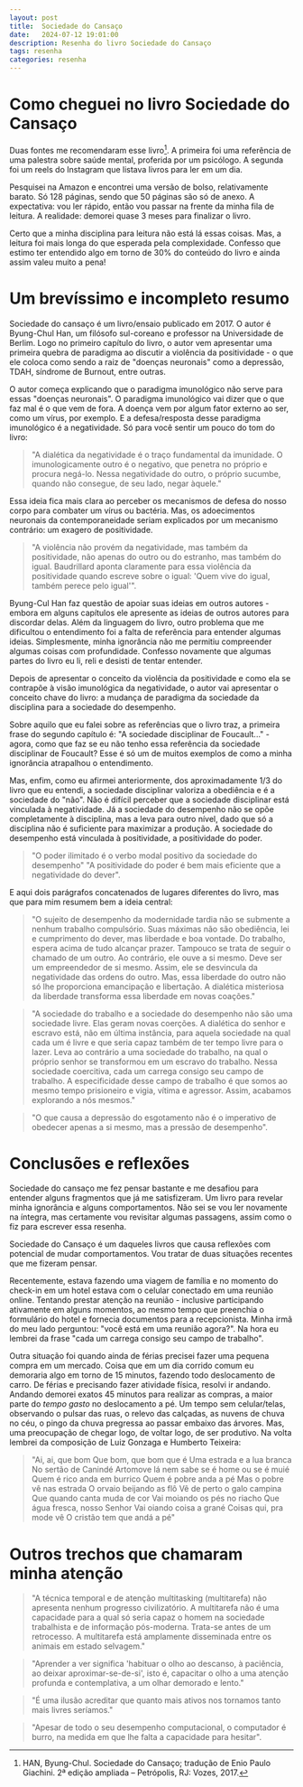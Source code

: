 ```yaml
---
layout: post
title:  Sociedade do Cansaço
date:   2024-07-12 19:01:00
description: Resenha do livro Sociedade do Cansaço
tags: resenha
categories: resenha
---
```


# Como cheguei no livro Sociedade do Cansaço

Duas fontes me recomendaram esse livro[^1]. A primeira foi uma referência de uma palestra sobre saúde mental, proferida por um psicólogo. A segunda foi um reels do Instagram que listava livros para ler em um dia.

Pesquisei na Amazon e encontrei uma versão de bolso, relativamente barato. Só 128 páginas, sendo que 50 páginas são só de anexo. A expectativa: vou ler rápido, então vou passar na frente da minha fila de leitura. A realidade: demorei quase 3 meses para finalizar o livro.

Certo que a minha disciplina para leitura não está lá essas coisas. Mas, a leitura foi mais longa do que esperada pela complexidade. Confesso que estimo ter entendido algo em torno de 30% do conteúdo do livro e ainda assim valeu muito a pena! 

[^1]: HAN, Byung-Chul. Sociedade do Cansaço; tradução de Enio Paulo Giachini. 2ª edição ampliada – Petrópolis, RJ: Vozes, 2017.

# Um brevíssimo e incompleto resumo

Sociedade do cansaço é um livro/ensaio publicado em 2017. O autor é Byung-Chul Han, um filósofo sul-coreano e professor na Universidade de Berlim. Logo no primeiro capítulo do livro, o autor vem apresentar uma primeira quebra de paradigma ao discutir a violência da positividade - o que ele coloca como sendo a raiz de "doenças neuronais" como a depressão, TDAH, síndrome de Burnout, entre outras.

O autor começa explicando que o paradigma imunológico não serve para essas "doenças neuronais". O paradigma imunológico vai dizer que o que faz mal é o que vem de fora. A doença vem por algum fator externo ao ser, como um vírus, por exemplo. E a defesa/resposta desse paradigma imunológico é a negatividade. Só para você sentir um pouco do tom do livro:

<blockquote>
"A dialética da negatividade é o traço fundamental da imunidade. O imunologicamente outro é o negativo, que penetra no próprio e procura negá-lo. Nessa negatividade do outro, o próprio sucumbe, quando não consegue, de seu lado, negar àquele."
</blockquote>

Essa ideia fica mais clara ao perceber os mecanismos de defesa do nosso corpo para combater um vírus ou bactéria. Mas, os adoecimentos neuronais da contemporaneidade seriam explicados por um mecanismo contrário: um exagero de positividade.

<blockquote>
"A violência não provém da negatividade, mas também da positividade, não apenas do outro ou do estranho, mas também do igual. Baudrillard aponta claramente para essa violência da positividade quando escreve sobre o igual: 'Quem vive do igual, também perece pelo igual'".
</blockquote>

Byung-Cul Han faz questão de apoiar suas ideias em outros autores - embora em alguns capítulos ele apresente as ideias de outros autores para discordar delas. Além da linguagem do livro, outro problema que me dificultou o entendimento foi a falta de referência para entender algumas ideias. Simplesmente, minha ignorância não me permitiu compreender algumas coisas com profundidade. Confesso novamente que algumas partes do livro eu li, reli e desisti de tentar entender.

Depois de apresentar o conceito da violência da positividade e como ela se contrapõe à visão imunológica da negatividade, o autor vai apresentar o conceito chave do livro: a mudança de paradigma da sociedade da disciplina para a sociedade do desempenho. 

Sobre aquilo que eu falei sobre as referências que o livro traz, a primeira frase do segundo capítulo é: "A sociedade disciplinar de Foucault..." - agora, como que faz se eu não tenho essa referência da sociedade disciplinar de Foucault? Esse é só um de muitos exemplos de como a minha ignorância atrapalhou o entendimento. 

Mas, enfim, como eu afirmei anteriormente, dos aproximadamente 1/3 do livro que eu entendi, a sociedade disciplinar valoriza a obediência e é a sociedade do "não". Não é difícil perceber que a sociedade disciplinar está vinculada à negatividade. Já a sociedade do desempenho não se opõe completamente à disciplina, mas a leva para outro nível, dado que só a disciplina não é suficiente para maximizar a produção. A sociedade do desempenho está vinculada à positividade, a positividade do poder. 

<blockquote>
"O poder ilimitado é o verbo modal positivo da sociedade do desempenho"
"A positividade do poder é bem mais eficiente que a negatividade do dever".
</blockquote>

E aqui dois parágrafos concatenados de lugares diferentes do livro, mas que para mim resumem bem a ideia central:

<blockquote>
"O sujeito de desempenho da modernidade tardia não se submente a nenhum trabalho compulsório. Suas máximas não são obediência, lei e cumprimento do dever, mas liberdade e boa vontade. Do trabalho, espera acima de tudo alcançar prazer. Tampouco se trata de seguir o chamado de um outro. Ao contrário, ele ouve a si mesmo. Deve ser um empreendedor de si mesmo. Assim, ele se desvincula da negatividade das ordens do outro. Mas, essa liberdade do outro não só lhe proporciona emancipação e libertação. A dialética misteriosa da liberdade transforma essa liberdade em novas coações."
</blockquote>

<blockquote>
"A sociedade do trabalho e a sociedade do desempenho não são uma sociedade livre. Elas geram novas coerções. A dialética do senhor e escravo está, não em última instância, para aquela sociedade na qual cada um é livre e que seria capaz também de ter tempo livre para o lazer. Leva ao contrário a uma sociedade do trabalho, na qual o próprio senhor se transformou em um escravo do trabalho. Nessa sociedade coercitiva, cada um carrega consigo seu campo de trabalho. A especificidade desse campo de trabalho é que somos ao mesmo tempo prisioneiro e vigia, vítima e agressor. Assim, acabamos explorando a nós mesmos."
</blockquote>

<blockquote>
"O que causa a depressão do esgotamento não é o imperativo de obedecer apenas a si mesmo, mas a pressão de desempenho".
</blockquote>

# Conclusões e reflexões

Sociedade do cansaço me fez pensar bastante e me desafiou para entender alguns fragmentos que já me satisfizeram. Um livro para revelar minha ignorância e alguns comportamentos. Não sei se vou ler novamente na íntegra, mas certamente vou revisitar algumas passagens, assim como o fiz para escrever essa resenha. 

Sociedade do Cansaço é um daqueles livros que causa reflexões com potencial de mudar comportamentos. Vou tratar de duas situações recentes que me fizeram pensar.

Recentemente, estava fazendo uma viagem de família e no momento do check-in em um hotel estava com o celular conectado em uma reunião online. Tentando prestar atenção na reunião - inclusive participando ativamente em alguns momentos, ao mesmo tempo que preenchia o formulário do hotel e fornecia documentos para a recepcionista. Minha irmã do meu lado perguntou: "você está em uma reunião agora?". Na hora eu lembrei da frase "cada um carrega consigo seu campo de trabalho".

Outra situação foi quando ainda de férias precisei fazer uma pequena compra em um mercado. Coisa que em um dia corrido comum eu demoraria algo em torno de 15 minutos, fazendo todo deslocamento de carro. De férias e precisando fazer atividade física, resolvi ir andando. Andando demorei exatos 45 minutos para realizar as compras, a maior parte do *tempo gasto* no deslocamento a pé. Um tempo sem celular/telas, observando o pulsar das ruas, o relevo das calçadas, as nuvens de chuva no céu, o pingo da chuva pregressa ao passar embaixo das árvores. Mas, uma preocupação de chegar logo, de voltar logo, de ser produtivo. Na volta lembrei da composição de Luiz Gonzaga e Humberto Teixeira:

<blockquote>
"Ai, ai, que bom
Que bom, que bom que é
Uma estrada e a lua branca
No sertão de Canindé
Artomove lá nem sabe se é home ou se é muié
Quem é rico anda em burrico
Quem é pobre anda a pé
Mas o pobre vê nas estrada
O orvaio beijando as flô
Vê de perto o galo campina
Que quando canta muda de cor
Vai moiando os pés no riacho
Que água fresca, nosso Senhor
Vai oiando coisa a grané
Coisas qui, pra mode vê
O cristão tem que andá a pé"
</blockquote>

# Outros trechos que chamaram minha atenção

<blockquote>
"A técnica temporal e de atenção multitasking (multitarefa) não apresenta nenhum progresso civilizatório. A multitarefa não é uma capacidade para a qual só seria capaz o homem na sociedade trabalhista e de informação pós-moderna. Trata-se antes de um retrocesso. A multitarefa está amplamente disseminada entre os animais em estado selvagem."
</blockquote>

<blockquote>
"Aprender a ver significa 'habituar o olho ao descanso, à paciência, ao deixar aproximar-se-de-si', isto é, capacitar o olho a uma atenção profunda e contemplativa, a um olhar demorado e lento."
</blockquote>

<blockquote>
"É uma ilusão acreditar que quanto mais ativos nos tornamos tanto mais livres seríamos."
</blockquote>

<blockquote>
"Apesar de todo o seu desempenho computacional, o computador é burro, na medida em que lhe falta a capacidade para hesitar".
</blockquote>